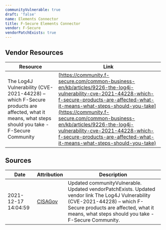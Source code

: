```yaml
---
communityVulnerable: true
draft: 'false'
name: Elements Connector
title: F-Secure Elements Connector
vendor: F-Secure
vendorPatchExists: true
---
```


## Vendor Resources
| Resource | Link |
| --- | --- |
| The Log4J Vulnerability (CVE-2021-44228) – which F-Secure products are affected, what it means, what steps should you take - F-Secure Community | [https://community.f-secure.com/common-business-en/kb/articles/9226-the-log4j-vulnerability-cve-2021-44228-which-f-secure-products-are-affected-what-it-means-what-steps-should-you-take](https://community.f-secure.com/common-business-en/kb/articles/9226-the-log4j-vulnerability-cve-2021-44228-which-f-secure-products-are-affected-what-it-means-what-steps-should-you-take) |



## Sources
| Date | Attribution | Description |
| --- | --- | --- |
| 2021-12-17 14:04:59 | [CISAGov](https://raw.githubusercontent.com/cisagov/log4j-affected-db/develop/README.md) | Updated communityVulnerable. Updated vendorPatchExists. Updated vendor link The Log4J Vulnerability (CVE-2021-44228) – which F-Secure products are affected, what it means, what steps should you take - F-Secure Community.  |
